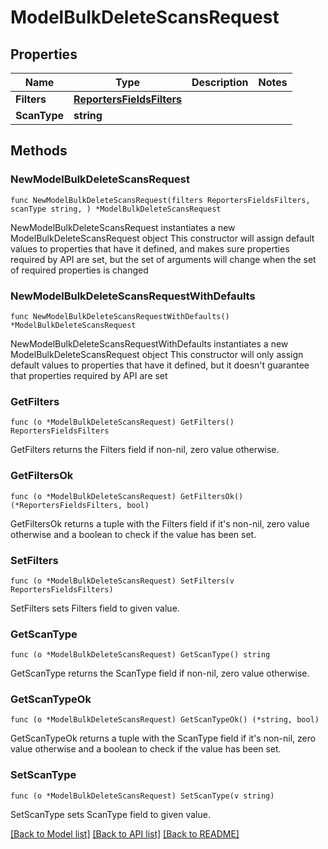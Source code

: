 # ModelBulkDeleteScansRequest

## Properties

Name | Type | Description | Notes
------------ | ------------- | ------------- | -------------
**Filters** | [**ReportersFieldsFilters**](ReportersFieldsFilters.md) |  | 
**ScanType** | **string** |  | 

## Methods

### NewModelBulkDeleteScansRequest

`func NewModelBulkDeleteScansRequest(filters ReportersFieldsFilters, scanType string, ) *ModelBulkDeleteScansRequest`

NewModelBulkDeleteScansRequest instantiates a new ModelBulkDeleteScansRequest object
This constructor will assign default values to properties that have it defined,
and makes sure properties required by API are set, but the set of arguments
will change when the set of required properties is changed

### NewModelBulkDeleteScansRequestWithDefaults

`func NewModelBulkDeleteScansRequestWithDefaults() *ModelBulkDeleteScansRequest`

NewModelBulkDeleteScansRequestWithDefaults instantiates a new ModelBulkDeleteScansRequest object
This constructor will only assign default values to properties that have it defined,
but it doesn't guarantee that properties required by API are set

### GetFilters

`func (o *ModelBulkDeleteScansRequest) GetFilters() ReportersFieldsFilters`

GetFilters returns the Filters field if non-nil, zero value otherwise.

### GetFiltersOk

`func (o *ModelBulkDeleteScansRequest) GetFiltersOk() (*ReportersFieldsFilters, bool)`

GetFiltersOk returns a tuple with the Filters field if it's non-nil, zero value otherwise
and a boolean to check if the value has been set.

### SetFilters

`func (o *ModelBulkDeleteScansRequest) SetFilters(v ReportersFieldsFilters)`

SetFilters sets Filters field to given value.


### GetScanType

`func (o *ModelBulkDeleteScansRequest) GetScanType() string`

GetScanType returns the ScanType field if non-nil, zero value otherwise.

### GetScanTypeOk

`func (o *ModelBulkDeleteScansRequest) GetScanTypeOk() (*string, bool)`

GetScanTypeOk returns a tuple with the ScanType field if it's non-nil, zero value otherwise
and a boolean to check if the value has been set.

### SetScanType

`func (o *ModelBulkDeleteScansRequest) SetScanType(v string)`

SetScanType sets ScanType field to given value.



[[Back to Model list]](../README.md#documentation-for-models) [[Back to API list]](../README.md#documentation-for-api-endpoints) [[Back to README]](../README.md)


